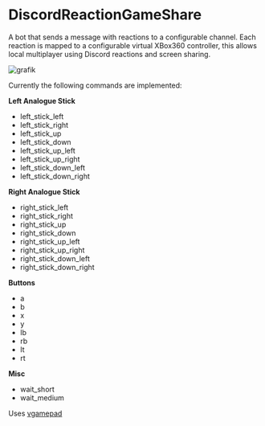 # DiscordReactionGameShare

A bot that sends a message with reactions to a configurable channel. Each reaction is mapped to a configurable virtual XBox360 controller, this allows local multiplayer using Discord reactions and screen sharing.

![grafik](https://user-images.githubusercontent.com/20127926/175168716-53eae76e-9e2c-4a13-afe6-db1d0cd509e4.png)

Currently the following commands are implemented:

**Left Analogue Stick**
- left_stick_left
- left_stick_right
- left_stick_up
- left_stick_down
- left_stick_up_left
- left_stick_up_right
- left_stick_down_left
- left_stick_down_right

**Right Analogue Stick**
- right_stick_left
- right_stick_right
- right_stick_up
- right_stick_down
- right_stick_up_left
- right_stick_up_right
- right_stick_down_left
- right_stick_down_right

**Buttons**
- a
- b
- x
- y
- lb
- rb
- lt
- rt

**Misc**
- wait_short
- wait_medium

Uses [vgamepad](https://github.com/yannbouteiller/vgamepad)
